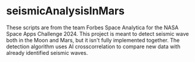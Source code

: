 # seismicAnalysisInMars
These scripts are from the team Forbes Space Analytica for the NASA Space Apps Challenge 2024. This project is meant to detect seismic wave both in the Moon and Mars, but it isn't fully implemented together. The detection algorithm uses AI crosscorrelation to compare new data with already identified seismic waves.
